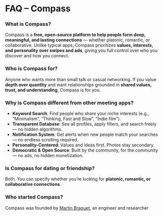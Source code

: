 # FAQ – Compass

### What is Compass?

Compass is a **free, open-source platform to help people form deep, meaningful, and lasting connections** — whether platonic, romantic, or collaborative.
Unlike typical apps, Compass prioritizes **values, interests, and personality over swipes and ads**, giving you full control over who you discover and how you connect.

### Who is Compass for?

Anyone who wants more than small talk or casual networking. If you value **depth over quantity** and want relationships grounded in **shared values, trust, and understanding**, Compass is for you.

### Why is Compass different from other meeting apps?

* **Keyword Search**: Find people who share your niche interests (e.g., “Minimalism”, “Thinking, Fast and Slow”, “Indie film”).
* **Transparent Database**: See all profiles, apply filters, and search freely — no hidden algorithms.
* **Notification System**: Get alerts when new people match your searches — no endless scrolling required.
* **Personality-Centered**: Values and ideas first. Photos stay secondary.
* **Democratic & Open Source**: Built by the community, for the community — no ads, no hidden monetization.

### Is Compass for dating or friendship?

Both. You can specify whether you’re looking for **platonic, romantic, or collaborative connections**.

### Who started Compass?

Compass was founded by [Martin Braquet](https://www.martinbraquet.com), an engineer and researcher passionate about tackling humanity’s most pressing challenges — from climate change and AI safety to animal welfare.

Martin has lived across Europe, the U.S., India, and Indonesia, immersing himself in diverse practices ranging from meditation retreats to sustainability-focused forest co-ops. These experiences shaped his conviction that deep one-to-one human connections are among the most meaningful drivers of well-being and positive change.

Compass grew out of that conviction. While Martin has long been driven to reduce global risks and suffering, he also recognized that his own life — and the lives of many others — would be greatly enriched by more profound, close, and supportive relationships. Compass is his attempt to build an open, transparent, and community-driven platform where people can connect around shared values, curiosity, and care, without the distractions of swipes, ads, or superficiality.

Martin continues to serve as an initiator and steward of Compass, but its direction is intentionally placed in the hands of the community through the Compass Constitution (as detailed in the next section).

### How does governance work?

Compass is run democratically under a [constitution](/constitution) that prevents central control and ensures long-term alignment with its mission.

* Major decisions (scope, funding, rules) are voted on by **active contributors**.
* The full constitution is **public and transparent**.
* No corporate capture — Compass will always remain a community-owned project.

### Is Compass really free?

Yes. Compass will always be:

* **Ad-free**
* **Subscription-free**
* **Open-source**

Supported entirely by **donations**, not by selling your data or attention.

### How do you sustain Compass without ads or subscriptions?

Through **donations from the community**. Options include:

* Patreon
* PayPal
* GitHub Sponsors

All funding and expenses are **publicly documented** [here](/financials).

### Is my data safe?

Yes.

* Your data will **never be sold**.
* You can **control what is visible publicly**.
* Messaging may move toward **end-to-end encryption** in future versions.

### How is the compatibility score calculated?

The **compatibility score** comes from answers to **compatibility prompts**. Each user provides:

* **Their answer**
* **Answers they would accept from others**
* **A degree of importance** for each question

Matches are scored based on how well two people’s responses and accepted answers align, weighted by importance.

The [full implementation](https://github.com/CompassMeet/Compass/blob/main/common/src/love/compatibility-score.ts) is **open source** and open to review, feedback, and improvement by the community.



### How can I help?

* **Give Feedback**: [Fill out the suggestion form](https://forms.gle/tKnXUMAbEreMK6FC6)
* **Join the Discussion**: [Discord Community](https://discord.gg/8Vd7jzqjun)
* **Contribute to Development**: [View the code on GitHub](https://github.com/CompassMeet/Compass)
* **Donate**: [Support the infrastructure](/about)
* **Spread the Word**: Tell friends and family who value depth and real connection.

### What’s next?

Compass has officially **launched**. The platform is now open for everyone who values meaningful, values-driven connections. Our focus has shifted toward **growing the community** and **securing donations** to sustain and expand the platform.

Every action, whether sharing, donating, or contributing, directly helps Compass remain **ad-free, subscription-free, and community-owned**.

